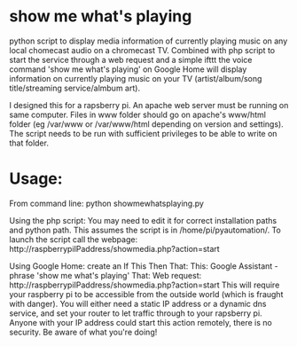 # show me what's playing
python script to display media information of currently playing music on any local chomecast audio on a chromecast TV.
Combined with php script to start the service through a web request and a simple ifttt the voice command 'show me what's playing' on Google Home will display information on currently playing music on your TV (artist/album/song title/streaming service/almbum art).


I designed this for a rapsberry pi. An apache web server must be running on same computer. Files in www folder should go on apache's www/html folder (eg /var/www or /var/www/html depending on version and settings). The script needs to be run with sufficient privileges to be able to write on that folder.


# Usage:
From command line:
 python showmewhatsplaying.py

Using the php script:
You may need to edit it for correct installation paths and python path. This assumes the script is in /home/pi/pyautomation/.
To launch the script call the webpage:
http://raspberrypiIPaddress/showmedia.php?action=start

Using Google Home: 
create an If This Then That:
 This: Google Assistant - phrase 'show me what's playing'
 That: Web request: http://raspberrypiIPaddress/showmedia.php?action=start 
This will require your raspberry pi to be accessible from the outside world (which is fraught with danger). You will either need a static IP address or a dynamic dns service, and set your router to let traffic through to your rapsberry pi. Anyone with your IP address could start this action remotely, there is no security. Be aware of what you're doing!
